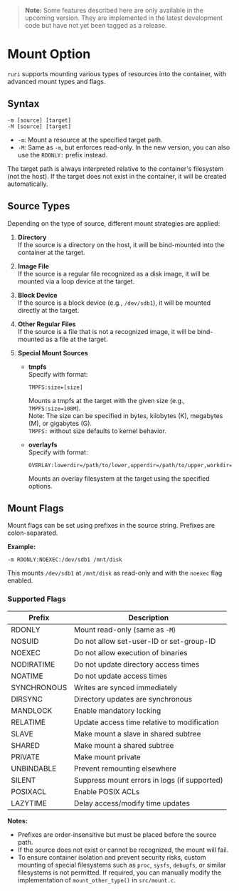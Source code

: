 > **Note:** Some features described here are only available in the upcoming version. They are implemented in the latest development code but have not yet been tagged as a release.

# Mount Option

`ruri` supports mounting various types of resources into the container, with advanced mount types and flags.

## Syntax

```
-m [source] [target]
-M [source] [target]
```

- `-m`: Mount a resource at the specified target path.
- `-M`: Same as `-m`, but enforces read-only. In the new version, you can also use the `RDONLY:` prefix instead.

The target path is always interpreted relative to the container's filesystem (not the host). If the target does not exist in the container, it will be created automatically.

## Source Types

Depending on the type of source, different mount strategies are applied:

1. **Directory**  
    If the source is a directory on the host, it will be bind-mounted into the container at the target.

2. **Image File**  
    If the source is a regular file recognized as a disk image, it will be mounted via a loop device at the target.

3. **Block Device**  
    If the source is a block device (e.g., `/dev/sdb1`), it will be mounted directly at the target.

4. **Other Regular Files**  
    If the source is a file that is not a recognized image, it will be bind-mounted as a file at the target.

5. **Special Mount Sources**
    - **tmpfs**  
      Specify with format:  
      ```
      TMPFS:size=[size]
      ```
      Mounts a tmpfs at the target with the given size (e.g., `TMPFS:size=100M`).  
      Note: The size can be specified in bytes, kilobytes (K), megabytes (M), or gigabytes (G).  
      `TMPFS:` without size defaults to kernel behavior.  

    - **overlayfs**  
      Specify with format:  
      ```
      OVERLAY:lowerdir=/path/to/lower,upperdir=/path/to/upper,workdir=/path/to/work
      ```
      Mounts an overlay filesystem at the target using the specified options.

## Mount Flags

Mount flags can be set using prefixes in the source string. Prefixes are colon-separated.

**Example:**
```
-m RDONLY:NOEXEC:/dev/sdb1 /mnt/disk
```
This mounts `/dev/sdb1` at `/mnt/disk` as read-only and with the `noexec` flag enabled.

### Supported Flags

| Prefix      | Description                                 |
|-------------|---------------------------------------------|
| RDONLY      | Mount read-only (same as `-M`)              |
| NOSUID      | Do not allow set-user-ID or set-group-ID    |
| NOEXEC      | Do not allow execution of binaries          |
| NODIRATIME  | Do not update directory access times        |
| NOATIME     | Do not update access times                  |
| SYNCHRONOUS | Writes are synced immediately               |
| DIRSYNC     | Directory updates are synchronous           |
| MANDLOCK    | Enable mandatory locking                    |
| RELATIME    | Update access time relative to modification |
| SLAVE       | Make mount a slave in shared subtree        |
| SHARED      | Make mount a shared subtree                 |
| PRIVATE     | Make mount private                          |
| UNBINDABLE  | Prevent remounting elsewhere                |
| SILENT      | Suppress mount errors in logs (if supported)|
| POSIXACL    | Enable POSIX ACLs                           |
| LAZYTIME    | Delay access/modify time updates            |

**Notes:**
- Prefixes are order-insensitive but must be placed before the source path.
- If the source does not exist or cannot be recognized, the mount will fail.
- To ensure container isolation and prevent security risks, custom mounting of special filesystems such as `proc`, `sysfs`, `debugfs`, or similar filesystems is not permitted. If required, you can manually modify the implementation of `mount_other_type()` in `src/mount.c`.

